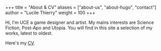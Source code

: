 +++
title = "About & CV"
aliases = ["about-us", "about-hugo", "contact"]
author = "Lucile Thierry"
weight = 100
+++

<!--more-->

Hi, I'm UCE a game designer and artist. My mains interests are Science Fiction, Post-Apo and Utopia.
You will find in this site a selection of my works, latest to oldest.

Here's my [CV](/static/LucileThierryCV_2023.pdf).